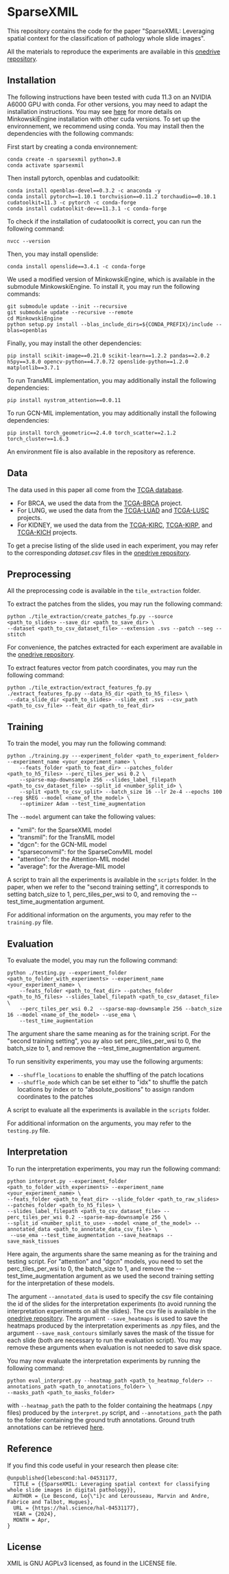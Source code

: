 # SparseXMIL

This repository contains the code for the paper "SparseXMIL: Leveraging spatial context for the classification of pathology whole slide images".

All the materials to reproduce the experiments are available in this [onedrive repository](https://centralesupelec-my.sharepoint.com/:u:/g/personal/loic_le-bescond_centralesupelec_fr/EQwj3jTwIjhOq8mpo3ySqe4BhXNKKeELWOXQjEre1jnDrw?e=1R47RJ).

## Installation

The following instructions have been tested with cuda 11.3 on an NVIDIA A6000 GPU with conda. For other versions, you may need to adapt the installation instructions. You may see [here](https://github.com/shwoo93/MinkowskiEngine/tree/bbc30ef581ea6deb505976b663f5fc2358a83749) for more details on MinkowskiEngine installation with other cuda versions.
To set up the environnement, we recommend using conda. You may install then the dependencies with the following commands:

First start by creating a conda environnement:

```
conda create -n sparsexmil python=3.8
conda activate sparsexmil
```

Then install pytorch, openblas and cudatoolkit:

```
conda install openblas-devel==0.3.2 -c anaconda -y
conda install pytorch==1.10.1 torchvision==0.11.2 torchaudio==0.10.1 cudatoolkit=11.3 -c pytorch -c conda-forge
conda install cudatoolkit-dev==11.3.1 -c conda-forge
```

To check if the installation of cudatooolkit is correct, you can run the following command:

```
nvcc --version
```

Then, you may install openslide:

```
conda install openslide==3.4.1 -c conda-forge
```

We used a modified version of MinkowskiEngine, which is available in the submodule MinkowskiEngine. To install it, you may run the following commands:
```
git submodule update --init --recursive
git submodule update --recursive --remote
cd MinkowskiEngine
python setup.py install --blas_include_dirs=${CONDA_PREFIX}/include --blas=openblas
```

Finally, you may install the other dependencies:

```
pip install scikit-image==0.21.0 scikit-learn==1.2.2 pandas==2.0.2 h5py==3.8.0 opencv-python==4.7.0.72 openslide-python==1.2.0 matplotlib==3.7.1
```

To run TransMIL implementation, you may additionally install the following dependencies:

```
pip install nystrom_attention==0.0.11
```

To run GCN-MIL implementation, you may additionally install the following dependencies:

```
pip install torch_geometric==2.4.0 torch_scatter==2.1.2 torch_cluster==1.6.3
```

An environment file is also available in the repository as reference.

## Data

The data used in this paper all come from the [TCGA database](https://portal.gdc.cancer.gov/).

* For BRCA, we used the data from the [TCGA-BRCA](https://portal.gdc.cancer.gov/projects/TCGA-BRCA) project.
* For LUNG, we used the data from the [TCGA-LUAD](https://portal.gdc.cancer.gov/projects/TCGA-LUAD) and 
[TCGA-LUSC](https://portal.gdc.cancer.gov/projects/TCGA-LUSC) projects.
* For KIDNEY, we used the data from the [TCGA-KIRC](https://portal.gdc.cancer.gov/projects/TCGA-KIRC), 
[TCGA-KIRP](https://portal.gdc.cancer.gov/projects/TCGA-KIRP),
and [TCGA-KICH](https://portal.gdc.cancer.gov/projects/TCGA-KICH) projects.

To get a precise listing of the slide used in each experiment, you may refer to the corresponding _dataset.csv_ files 
in the [onedrive repository](http).

## Preprocessing

All the preprocessing code is available in the `tile_extraction` folder.

To extract the patches from the slides, you may run the following command:

```
python ./tile_extraction/create_patches_fp.py --source <path_to_slides> --save_dir <path_to_save_dir> \
--dataset <path_to_csv_dataset_file> --extension .svs --patch --seg --stitch 
```

For convenience, the patches extracted for each experiment are available in the [onedrive repository](https://centralesupelec-my.sharepoint.com/:u:/g/personal/loic_le-bescond_centralesupelec_fr/EQwj3jTwIjhOq8mpo3ySqe4BhXNKKeELWOXQjEre1jnDrw?e=1R47RJ).

To extract features vector from patch coordinates, you may run the following command:

```
python ./tile_extraction/extract_features_fp.py ./extract_features_fp.py --data_h5_dir <path_to_h5_files> \
 --data_slide_dir <path_to_slides> --slide_ext .svs --csv_path <path_to_csv_file> --feat_dir <path_to_feat_dir>
```

## Training

To train the model, you may run the following command:

```
python ./training.py ---experiment_folder <path_to_experiment_folder> --experiment_name <your_experiment_name> \
    --feats_folder <path_to_feat_dir> --patches_folder <path_to_h5_files> --perc_tiles_per_wsi 0.2 \
    --sparse-map-downsample 256 --slides_label_filepath <path_to_csv_dataset_file> --split_id <number_split_id> \
    --split <path_to_csv_split> --batch_size 16 --lr 2e-4 --epochs 100 --reg $REG --model <name_of_the_model> \
    --optimizer Adam --test_time_augmentation
```

The `--model` argument can take the following values:
* "xmil": for the SparseXMIL model
* "transmil": for the TransMIL model
* "dgcn": for the GCN-MIL model
* "sparseconvmil": for the SparseConvMIL model
*  "attention": for the Attention-MIL model
*  "average": for the Average-MIL model

A script to train all the experiments is available in the `scripts` folder. In the paper, when we refer to the 
"second training setting", it corresponds to setting batch_size to 1, perc_tiles_per_wsi to 0, and removing the
--test_time_augmentation argument.

For additional information on the arguments, you may refer to the `training.py` file.

## Evaluation

To evaluate the model, you may run the following command:

```
python ./testing.py --experiment_folder <path_to_folder_with_experiments> --experiment_name <your_experiment_name> \
    --feats_folder <path_to_feat_dir> --patches_folder <path_to_h5_files> --slides_label_filepath <path_to_csv_dataset_file> \
    --perc_tiles_per_wsi 0.2  --sparse-map-downsample 256 --batch_size 16 --model <name_of_the_model> --use_ema \
    --test_time_augmentation
```

The argument share the same meaning as for the training script. For the "second training setting", you ay also set 
perc_tiles_per_wsi to 0, the batch_size to 1, and remove the --test_time_augmentation argument.

To run sensitivity experiments, you may use the following arguments:

* `--shuffle_locations` to enable the shuffling of the patch locations
* `--shuffle_mode` which can be set either to "idx" to shuffle the patch locations by index or to "absolute_positions" 
to assign random coordinates to the patches

A script to evaluate all the experiments is available in the `scripts` folder.

For additional information on the arguments, you may refer to the `testing.py` file.

## Interpretation

To run the interpretation experiments, you may run the following command:

```
python interpret.py --experiment_folder <path_to_folder_with_experiments> --experiment_name <your_experiment_name> \
--feats_folder <path_to_feat_dir> --slide_folder <path_to_raw_slides> --patches_folder <path_to_h5_files> \
--slides_label_filepath <path_to_csv_dataset_file> --perc_tiles_per_wsi 0.2 --sparse-map-downsample 256 \
--split_id <number_split_to_use> --model <name_of_the_model> --annotated_data <path_to_annotate_data_csv_file> \
 --use_ema --test_time_augmentation --save_heatmaps --save_mask_tissues
```

Here again, the arguments share the same meaning as for the training and testing script. For "attention" and "dgcn" models,
you need to set the perc_tiles_per_wsi to 0, the batch_size to 1, and remove the --test_time_augmentation argument as we
used the second training setting for the interpretation of these models.

The argument `--annotated_data` is used to specify the csv file containing the id of the slides for the interpretation
experiments (to avoid running the interpretation experiments on all the slides). The csv file is available in the
[onedrive repository](https://centralesupelec-my.sharepoint.com/:u:/g/personal/loic_le-bescond_centralesupelec_fr/EQwj3jTwIjhOq8mpo3ySqe4BhXNKKeELWOXQjEre1jnDrw?e=1R47RJ). The argument `--save_heatmaps` is used to save the heatmaps produced by the interpretation 
experiments as .npy files, and the argument `--save_mask_contours` similarly saves the mask of the tissue for 
each slide (both are necessary to run the evaluation script). 
You may remove these arguments when evaluation is not needed to save disk space. 

You may now evaluate the interpretation experiments by running the following command:

```
python eval_interpret.py --heatmap_path <path_to_heatmap_folder> --annotations_path <path_to_annotations_folder> \
--masks_path <path_to_masks_folder>
```

with `--heatmap_path` the path to the folder containing the heatmaps (.npy files) produced by the `interpret.py` script, 
and `--annotations_path` the path to the folder containing the ground truth annotations. Ground truth annotations can be
retrieved [here](https://sites.google.com/view/aipath-dataset/home/rcc-region-and-subtyping).

## Reference

If you find this code useful in your research then please cite:

```
@unpublished{lebescond:hal-04531177,
  TITLE = {{SparseXMIL: Leveraging spatial context for classifying whole slide images in digital pathology}},
  AUTHOR = {Le Bescond, Lo{\"i}c and Lerousseau, Marvin and Andre, Fabrice and Talbot, Hugues},
  URL = {https://hal.science/hal-04531177},
  YEAR = {2024},
  MONTH = Apr,
}
```

## License
XMIL is GNU AGPLv3 licensed, as found in the LICENSE file.

